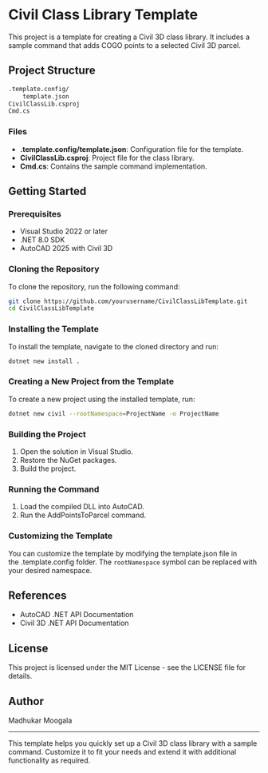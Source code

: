 # Civil Class Library Template

This project is a template for creating a Civil 3D class library. It includes a sample command that adds COGO points to a selected Civil 3D parcel.

## Project Structure

```bash
.template.config/
    template.json
CivilClassLib.csproj
Cmd.cs
```



### Files

- **.template.config/template.json**: Configuration file for the template.
- **CivilClassLib.csproj**: Project file for the class library.
- **Cmd.cs**: Contains the sample command implementation.

## Getting Started

### Prerequisites

- Visual Studio 2022 or later
- .NET 8.0 SDK
- AutoCAD 2025 with Civil 3D

### Cloning the Repository

To clone the repository, run the following command:

```bash
git clone https://github.com/yourusername/CivilClassLibTemplate.git
cd CivilClassLibTemplate

```

### Installing the Template

To install the template, navigate to the cloned directory and run:

```bash
dotnet new install .
```

### Creating a New Project from the Template

To create a new project using the installed template, run:

```bash
dotnet new civil --rootNamespace=ProjectName -o ProjectName
```

### Building the Project

1. Open the solution in Visual Studio.
2. Restore the NuGet packages.
3. Build the project.

### Running the Command

1. Load the compiled DLL into AutoCAD.
2. Run the AddPointsToParcel command.

### Customizing the Template

You can customize the template by modifying the template.json file in the .template.config folder. The `rootNamespace` symbol can be replaced with your desired namespace.

## References

- AutoCAD .NET API Documentation
- Civil 3D .NET API Documentation

## License

This project is licensed under the MIT License - see the LICENSE file for details.

## Author

Madhukar Moogala

---

This template helps you quickly set up a Civil 3D class library with a sample command. Customize it to fit your needs and extend it with additional functionality as required.
